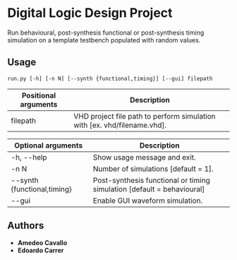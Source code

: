 # Digital Logic Design Project

Run behavioural, post-synthesis functional or post-synthesis timing simulation
on a template testbench populated with random values.

## Usage

```
run.py [-h] [-n N] [--synth {functional,timing}] [--gui] filepath
```

| Positional arguments | Description |
| ------ | ------ |
| filepath | VHD project file path to perform simulation with [ex. vhd/filename.vhd]. |

| Optional arguments | Description |
| ------ | ------ |
| -h, --help | Show usage message and exit. |
| -n N | Number of simulations [default = 1]. |
| --synth {functional,timing} | Post-synthesis functional or timing simulation [default = behavioural] |
| --gui | Enable GUI waveform simulation. |

## Authors

* **Amedeo Cavallo**
* **Edoardo Carrer**
